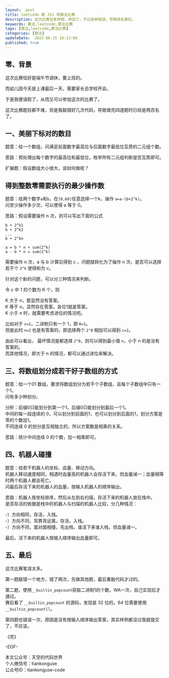 ```yaml
---   
layout:  post  
title: leetcode 第 351 场算法比赛  
description: 这次比赛在家休假，参加了，不过各种错误，导致排名靠后。          
keywords: 算法,leetcode,算法比赛  
tags: [算法,leetcode,算法比赛]    
categories: [算法]  
updateDate:  2023-06-25 18:13:00  
published: true  
---  
```



## 零、背景  


这次比赛恰好是端午节调休，要上班的。  


而幼儿园今天是上课最后一天，需要家长去学校开会。  


于是我便请假了，从而又可以参加这次的比赛了。  


这次比赛题目都不难，但是我敲错好几次代码，导致做完四道题时已经是两百名了。  


## 一、美丽下标对的数目  


题意：给一个数组，问满足前面数字最高位与后面数字最低位互质的二元组个数。  


思路：预处理出每个数字的最高位和最低位，枚举所有二元组判断是否互质即可。  


扩展题：假设数组大小很大，该如何做呢？  


## 得到整数零需要执行的最少操作数  


题意：给两个数字`a`和`b`，在`[0,60]`任意选择一个k，操作 `a=a-(b+2^k)`。  
问至少操作多少次，可以使得 a 等于 0。  


思路：假设需要操作 n 次，则可以写出下面的公式  


```
b + 2^k1
b + 2^k2
...
b + 2^kn

a = b * n + sum(2^k)
a - b * n = sum(2^k)
```


需要操作 n 次，a 与 b 计算后得到 c ，问题就转化为了操作 n 次，是否可以选择若干个 `2^k` 使得和为 c。  



针对这个新的问题，可以分三种情况来判断。  


令 c 中 1 的个数为 K 个，则  


K 大于 n，那显然没有答案。  
K 等于 n，显然存在答案，各位1就是答案。  
K 小于 n 时，就需要考虑进位的情况吧。  


比如对于 `c=2`，二进制只有一个 1，即 `K=1`。  
但是此时 `n=2` 也是有答案的，即选择两个 `2^0` 相加可以得到 `c=2`。  


由此可以看出，
最坏情况是都选择 `2^0`，则可以得到最小值 `n`，小于 n 的是没有答案的。  
而其他情况，即大于 n 的情况，都可以通过进位来解决。    


## 三、将数组划分成若干好子数组的方式  


题意：给一个01 数组，要求将数组划分为若干个子数组，且每个子数组中只有一个1。  
问有多少种划分。  


分析：前缀0只能划分到第一个1，后缀0只能划分到最后一个1。  
中间的每一段连续的 0，可以划分到前面的1，也可以划分到后面的1，划分方案是零的个数加1。  
不同连续 0 的划分是互相独立的，所以方案数是相乘的关系。  


思路：统计中间连续 0 的个数，加一相乘即可。  


## 四、机器人碰撞  


题意：给若干机器人的坐标、血量、移动方向。  
机器人移动速度相同，相遇时血量高的机器人会存活下来，但血量减一；血量相等时两个机器人都会死亡。  
问最后存活下来的机器人的血量，按输入机器人的顺序输出。  


思路：机器人按坐标排序，然后从左到右扫描，存活下来的机器人放在栈中。  
是否存活的依据是栈中的机器人与扫描的机器人比较，分几种情况：  


-）方向相同，存活，入栈。  
-）方向不同，背靠背远离，存活，入栈。  
-）方向不同，面对面相撞，先出栈，谁活下来谁入栈，但血量减一。  


最后，活下来的机器人按输入顺序输出血量即可。  


## 五、最后  


这次比赛笔误太多。  


第一题敲错一个地方，错了两次，先做其他题，最后重敲代码才过的。  


第二题，使用`__builtin_popcount`获取二进制1的个数，WA一次，自己实现后才通过。  
赛后看了 `__builtin_popcount` 的源码，发现是 32 位的，64 位需要使用 `__builtin_popcountll`。  


第四题也错误一次，原因是没有按输入顺序输出答案，其实样例都没过我就提交了，不应该。  


《完》  


-EOF-  



本文公众号：天空的代码世界  
个人微信号：tiankonguse  
公众号ID：tiankonguse-code  
  

